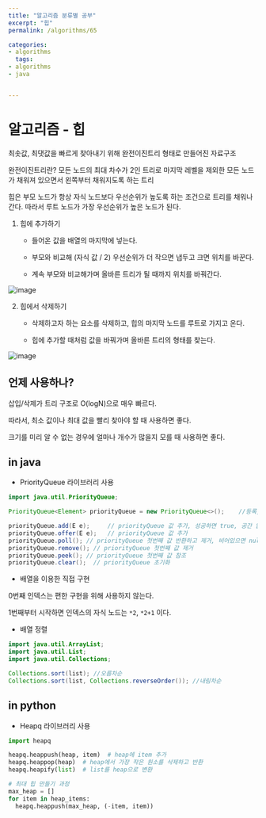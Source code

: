 ```yaml
---
title: "알고리즘 분류별 공부"
excerpt: "힙"
permalink: /algorithms/65

categories:
- algorithms
  tags:
- algorithms
- java


---
```


# 알고리즘 - 힙

최솟값, 최댓값을 빠르게 찾아내기 위해 완전이진트리 형태로 만들어진 자료구조

완전이진트리란? 모든 노드의 최대 차수가 2인 트리로 마지막 레벨을 제외한 모든 노드가 채워져 있으면서 왼쪽부터 채워지도록 하는 트리

힙은 부모 노드가 항상 자식 노드보다 우선순위가 높도록 하는 조건으로 트리를 채워나간다. 따라서 루트 노드가 가장 우선순위가 높은 노드가 된다.

1. 힙에 추가하기

   - 들어온 값을 배열의 마지막에 넣는다.

   - 부모와 비교해 (자식 값 / 2) 우선순위가 더 작으면 냅두고 크면 위치를 바꾼다.

   - 계속 부모와 비교해가며 올바른 트리가 될 때까지 위치를 바꿔간다.

![image](https://user-images.githubusercontent.com/43775108/131214152-3f1585cb-0757-498b-83be-34315c8fffb0.png)


2. 힙에서 삭제하기

   - 삭제하고자 하는 요소를 삭제하고, 힙의 마지막 노드를 루트로 가지고 온다.

   - 힙에 추가할 때처럼 값을 바꿔가며 올바른 트리의 형태를 찾는다.

![image](https://user-images.githubusercontent.com/43775108/131214276-bbcf77cb-cdc7-4909-bfe0-efb01aa569d5.png)

## 언제 사용하나?

삽입/삭제가 트리 구조로 O(logN)으로 매우 빠르다.

따라서, 최소 값이나 최대 값을 빨리 찾아야 할 때 사용하면 좋다.

크기를 미리 알 수 없는 경우에 얼마나 개수가 많을지 모를 때 사용하면 좋다.

## in java

- PriorityQueue 라이브러리 사용

```java
import java.util.PriorityQueue;

PriorityQueue<Element> priorityQueue = new PriorityQueue<>();    //등록, Collections.reversOrder() 시 최대 힙, 오름차순 정렬 시 최대 힙 구현

priorityQueue.add(E e);     // priorityQueue 값 추가, 성공하면 true, 공간 없으면 IllegalStateException
priorityQueue.offer(E e);   // priorityQueue 값 추가
priorityQueue.poll(); // priorityQueue 첫번째 값 반환하고 제거, 비어있으면 null
priorityQueue.remove(); // priorityQueue 첫번째 값 제거
priorityQueue.peek(); // priorityQueue 첫번째 값 참조
priorityQueue.clear();  // priorityQueue 초기화
```

- 배열을 이용한 직접 구현

0번째 인덱스는 편한 구현을 위해 사용하지 않는다.

1번째부터 시작하면 인덱스의 자식 노드는 `*2`, `*2+1` 이다.

- 배열 정렬

```java
import java.util.ArrayList;
import java.util.List;
import java.util.Collections;

Collections.sort(list); //오름차순
Collections.sort(list, Collections.reverseOrder()); //내림차순
```

## in python

- Heapq 라이브러리 사용

```python
import heapq

heapq.heappush(heap, item)	# heap에 item 추가
heapq.heappop(heap)  # heap에서 가장 작은 원소를 삭제하고 반환
heapq.heapify(list)  # list를 heap으로 변환

# 최대 힙 만들기 과정
max_heap = []
for item in heap_items:
  heapq.heappush(max_heap, (-item, item))

  
```

